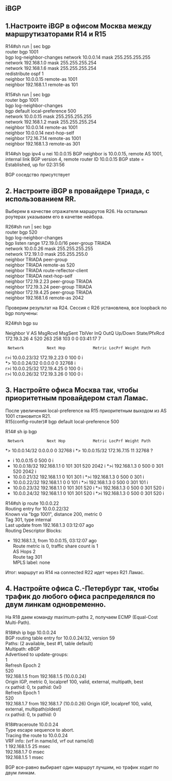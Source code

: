 ## iBGP  

## 1.Настроите iBGP в офисом Москва между маршрутизаторами R14 и R15

R14#sh run | sec bgp  
router bgp 1001  
 bgp log-neighbor-changes 
 network 10.0.0.14 mask 255.255.255.255  
 network 192.168.1.0 mask 255.255.255.254  
 network 192.168.1.6 mask 255.255.255.254  
 redistribute ospf 1  
 neighbor 10.0.0.15 remote-as 1001  
 neighbor 192.168.1.1 remote-as 101  

R15#sh run | sec bgp  
router bgp 1001  
 bgp log-neighbor-changes  
 bgp default local-preference 500  
 network 10.0.0.15 mask 255.255.255.255  
 network 192.168.1.2 mask 255.255.255.254  
 neighbor 10.0.0.14 remote-as 1001  
 neighbor 10.0.0.14 next-hop-self  
 neighbor 172.16.7.14 remote-as 1001  
 neighbor 192.168.1.3 remote-as 301 

 R14#sh bgp ipv4 u nei 10.0.0.15
BGP neighbor is 10.0.0.15,  remote AS 1001, internal link
  BGP version 4, remote router ID 10.0.0.15
  BGP state = Established, up for 02:31:56

  BGP соседство присутствует

 ## 2. Настроите iBGP в провайдере Триада, с использованием RR.

 Выберем в качестве отражателя маршрутов R26. На остальных роутерах указываем его в качетве нейбора. 
 
 R26#sh run | sec bgp  
router bgp 520  
 bgp log-neighbor-changes  
 bgp listen range 172.19.0.0/16 peer-group TRIADA  
 network 10.0.0.26 mask 255.255.255.255  
 network 172.19.1.0 mask 255.255.255.0  
 neighbor TRIADA peer-group  
 neighbor TRIADA remote-as 520  
 neighbor TRIADA route-reflector-client  
 neighbor TRIADA next-hop-self  
 neighbor 172.19.2.23 peer-group TRIADA  
 neighbor 172.19.3.24 peer-group TRIADA  
 neighbor 172.19.4.25 peer-group TRIADA  
 neighbor 192.168.1.6 remote-as 2042

 Проверим результат на R24. Сессия с R26 установлена, все loopback по bgp получены:

 R24#sh bgp su

Neighbor        V           AS MsgRcvd MsgSent   TblVer  InQ OutQ Up/Down  State/PfxRcd  
172.19.3.26     4          520     263     258      103    0    0 03:41:17        7    

     Network          Next Hop            Metric LocPrf Weight Path  

 r>i 10.0.0.23/32     172.19.2.23              0    100      0 i  
 *>  10.0.0.24/32     0.0.0.0                  0         32768 i  
 r>i 10.0.0.25/32     172.19.4.25              0    100      0 i  
 r>i 10.0.0.26/32     172.19.3.26              0    100      0 i  

 ## 3. Настройте офиса Москва так, чтобы приоритетным провайдером стал Ламас.  

После увеличения local-preference на R15 приоритетным выходом из AS 1001 становится R21.   
R15(config-router)# bgp default local-preference 500   

R14#  sh ip bgp  

     Network          Next Hop            Metric LocPrf Weight Path
 *>  10.0.0.14/32     0.0.0.0                  0         32768 i
 *>  10.0.0.15/32     172.16.7.15             11         32768 ?
 * i                  10.0.0.15                0    500      0 i
 *   10.0.0.18/32     192.168.1.1                            0 101 301 520 2042 i
 *>i                  192.168.1.3              0    500      0 301 520 2042 i
 *   10.0.0.21/32     192.168.1.1                            0 101 301 i
 *>i                  192.168.1.3              0    500      0 301 i
 *   10.0.0.22/32     192.168.1.1              0             0 101 i
 *>i                  192.168.1.3              0    500      0 301 101 i
 *   10.0.0.23/32     192.168.1.1                            0 101 301 520 i
 *>i                  192.168.1.3              0    500      0 301 520 i
 *   10.0.0.24/32     192.168.1.1                            0 101 301 520 i
 *>i                  192.168.1.3              0    500      0 301 520 i

R14#sh ip route 10.0.0.22  
Routing entry for 10.0.0.22/32  
  Known via "bgp 1001", distance 200, metric 0  
  Tag 301, type internal  
  Last update from 192.168.1.3 03:12:07 ago  
  Routing Descriptor Blocks:  
  * 192.168.1.3, from 10.0.0.15, 03:12:07 ago  
      Route metric is 0, traffic share count is 1  
      AS Hops 2  
      Route tag 301  
      MPLS label: none  

Итог: маршрут из R14 на connected R22 идет через R21 Ламас.

## 4. Настройте офиса С.-Петербург так, чтобы трафик до любого офиса распределялся по двум линкам одновременно.  

На R18 даем команду maximum-paths 2, получаем ECMP (Equal-Cost Multi-Path).  

R18#sh ip bgp 10.0.0.24  
BGP routing table entry for 10.0.0.24/32, version 59  
Paths: (2 available, best #1, table default)  
Multipath: eBGP  
  Advertised to update-groups:  
     1  
  Refresh Epoch 2  
  520  
    192.168.1.5 from 192.168.1.5 (10.0.0.24)  
      Origin IGP, metric 0, localpref 100, valid, external, multipath, best  
      rx pathid: 0, tx pathid: 0x0  
  Refresh Epoch 1  
  520  
    192.168.1.7 from 192.168.1.7 (10.0.0.26) 
      Origin IGP, localpref 100, valid, external, multipath(oldest)  
      rx pathid: 0, tx pathid: 0  

R18#traceroute 10.0.0.24  
Type escape sequence to abort.  
Tracing the route to 10.0.0.24  
VRF info: (vrf in name/id, vrf out name/id)  
  1 192.168.1.5 25 msec  
    192.168.1.7 0 msec  
    192.168.1.5 1 msec    

BGP все-равно выбирает один маршрут лучшим, но трафик ходит по двум линкам. 







 





 

